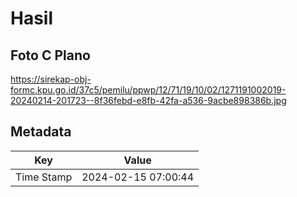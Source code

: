 # Hasil

## Foto C Plano

https://sirekap-obj-formc.kpu.go.id/37c5/pemilu/ppwp/12/71/19/10/02/1271191002019-20240214-201723--8f36febd-e8fb-42fa-a536-9acbe898386b.jpg


## Metadata

| Key        | Value               |
| ---------- | ------------------- |
| Time Stamp | 2024-02-15 07:00:44 |



